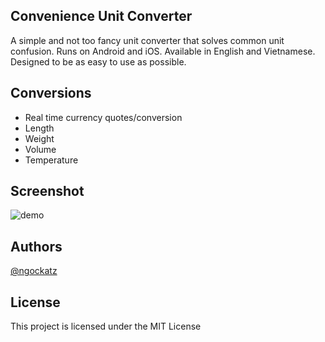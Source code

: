 ## Convenience Unit Converter

A simple and not too fancy unit converter that solves common unit confusion. Runs on Android and iOS. Available in English and Vietnamese. Designed to be as easy to use as possible.

## Conversions

* Real time currency quotes/conversion
* Length
* Weight
* Volume
* Temperature

## Screenshot

![demo]('./assets/app_demo.gif')


## Authors

[@ngockatz](https://github.com/ngockatz)

## License

This project is licensed under the MIT License
